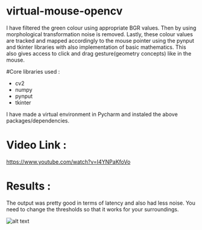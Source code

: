 # virtual-mouse-opencv

I have filtered the green colour using appropriate BGR values. Then by using morphological transformation noise is removed. Lastly, these colour values are tracked and mapped accordingly to the mouse pointer using the pynput and tkinter libraries with also implementation of basic mathematics. This also gives access to click and drag gesture(geometry concepts) like in the mouse.

#Core libraries used :

* cv2
* numpy
* pynput
* tkinter

I have made a virtual environment in Pycharm and instaled the above packages/dependencies.

# Video Link :

https://www.youtube.com/watch?v=I4YNPaKfoVo

# Results : 

The output was pretty good in terms of latency and also had less noise. You need to change the thresholds so that it works for your surroundings.

![alt text](https://github.com/hasibzunair/virtual-mouse-opencv/blob/master/results.png)
